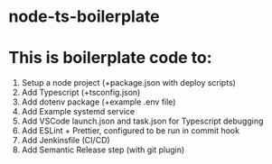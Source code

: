 # node-ts-boilerplate

# This is boilerplate code to:

1. Setup a node project (+package.json with deploy scripts)
2. Add Typescript (+tsconfig.json)
3. Add dotenv package (+example .env file)
4. Add Example systemd service
5. Add VSCode launch.json and task.json for Typescript debugging
6. Add ESLint + Prettier, configured to be run in commit hook
7. Add Jenkinsfile (CI/CD)
8. Add Semantic Release step (with git plugin)

